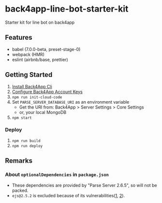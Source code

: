 # back4app-line-bot-starter-kit
Starter kit for line bot on back4app

## Features
* babel (7.0.0-beta, preset-stage-0)
* webpack (HMR)
* eslint (airbnb/base, prettier)

## Getting Started

1. [Install Back4App Cli](https://docs.back4app.com/docs/integrations/command-line-interface/setting-up-cloud-code/)
1. [Configure Back4App Account Keys](https://docs.back4app.com/docs/integrations/command-line-interface/account-keys/)
1. `npm run init-cloud-code`
1. Set `PARSE_SERVER_DATABASE_URI` as an environment variable
    * Get the URI from: Back4App > Server Settings > Core Settings
    * or, your local MongoDB
1. `npm start`

### Deploy
1. `npm run build`
1. `npm run deploy`

## Remarks

### About `optionalDependencies` in `package.json`
* These dependencies are provided by "Parse Server 2.6.5", so will not be packed.
* `ejs@2.5.2` is excluded because of its vulnerabilities([1](https://nvd.nist.gov/vuln/detail/CVE-2017-1000228), [2](https://nvd.nist.gov/vuln/detail/CVE-2017-1000188)).
